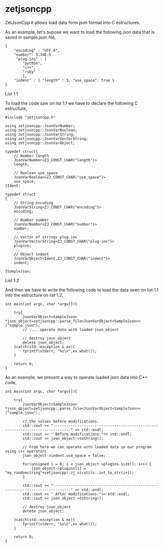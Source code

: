 # zetjsoncpp 

ZetJsonCpp it allows load data form json format into C estructures. 

As an example, let's supose we want to load the following json data that is saved in sample.json file,

```
{
    "encoding" : "UTF-8",
    "number": 3.34E-5
     "plug-ins" : [
        "python",
        "c++",
        "ruby"
        ],
    "indent" : { "length" : 3, "use_space": true }
}
```

List 1.1

To load the code saw on list 1.1 we have to declare the following C estructure,

```
#include "zetjsoncpp.h"

using zetjsoncpp::JsonVarNumber;
using zetjsoncpp::JsonVarBoolean;
using zetjsoncpp::JsonVarString;
using zetjsoncpp::JsonVarVectorString;
using zetjsoncpp::JsonVarObject;

typedef struct{
	// Number length
	JsonVarNumber<ZJ_CONST_CHAR("length")>
	length;

	// Boolean use_space
	JsonVarBoolean<ZJ_CONST_CHAR("use_space")>
	use_space;
}Ident;

typedef struct
{
	// String encoding
	JsonVarString<ZJ_CONST_CHAR("encoding")>
	encoding;
	
	// Number number
	JsonVarNumber<ZJ_CONST_CHAR("number")>
	number;

	// Vector of strings plug-ins
	JsonVarVectorString<ZJ_CONST_CHAR("plug-ins")>
	plugins;
	
	// Object indent
	JsonVarObject<Ident,ZJ_CONST_CHAR("indent")>
	indent;

}SampleJson;
```

List 1.2

And then we have to write the following code to load the data seen on list 1.1 into the estructure on list 1.2,

```
int main(int argc, char *argv[]){

	try{
		JsonVarObject<SampleJson> *json_object=zetjsoncpp::parse_file<JsonVarObject<SampleJson>>("sample.json");
		// .... operate data with loaded json_object

		// destroy json_object
		delete json_object;
	}catch(std::exception & ex){
		fprintf(stderr, "%s\n",ex.what());
	}
    
	return 0;
}
```

As an example, we present a way to operate loaded json data into C++ code,

```
int main(int argc, char *argv[]){

	try{
		JsonVarObject<SampleJson> *json_object=zetjsoncpp::parse_file<JsonVarObject<SampleJson>>("sample.json");
		
		// the values before modifications.
		std::cout << "------------------------------------------------------------------------------" << std::endl;
		std::cout << " Before modifications:"<< std::endl;
		std::cout << json_object->toString();

		// From here we can operate with loaded data in our program using c++ operators
		json_object->indent.use_space = false;

		for(unsigned i = 0; i < json_object->plugins.size(); i++) {
			json_object->plugins[i] = "my_randomstring"+zetjsoncpp::zj_strutils::int_to_str(i+1);
		}

		std::cout << "------------------------------------------------------------------------------" << std::endl;
		std::cout << " After modifications:"<< std::endl;
		std::cout << json_object->toString();

		// destroy json_object
		delete json_object;

	}catch(std::exception & ex){
		fprintf(stderr, "%s\n",ex.what());
	}

	return 0;
}
```



